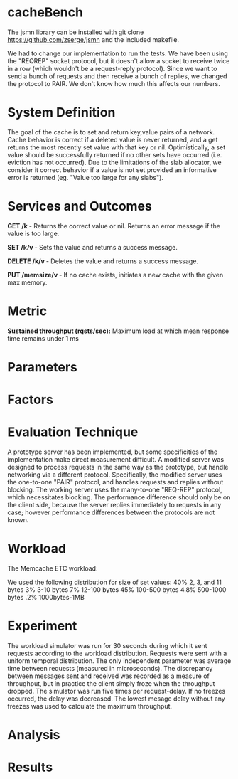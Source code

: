 # cacheBench

The jsmn library can be installed with git clone https://github.com/zserge/jsmn and the included makefile.

We had to change our implementation to run the tests. We have been using the "REQREP" socket protocol, but it doesn't allow a socket to receive twice in a row (which wouldn't be a request-reply protocol). Since we want to send a bunch of requests and then receive a bunch of replies, we changed the protocol to PAIR. We don't know how much this affects our numbers.

<h1> System Definition</h1>
The goal of the cache is to set and return key,value pairs of a network.
Cache behavior is correct if a deleted value is never returned, and a get returns the most recently set value with that key or nil.
Optimistically, a set value should be successfully returned if no other sets have occurred (i.e. eviction has not occurred).
Due to the limitations of the slab allocator, we consider it correct behavior if a value is not set provided an informative error is returned (eg. "Value too large for any slabs").

<h1> Services and Outcomes</h1>
<b>GET /k </b> - Returns the correct value or nil. Returns an error message if the value is too large.

<b>SET /k/v </b> - Sets the value and returns a success message.

<b>DELETE /k/v </b> - Deletes the value and returns a success message.

<b>PUT /memsize/v </b> - If no cache exists, initiates a new cache with the given max memory.

<h1>Metric</h1>
<b>Sustained throughput (rqsts/sec):</b> Maximum load at which mean response time remains under 1 ms

<h1>Parameters</h1>

<h1>Factors</h1>

<h1>Evaluation Technique</h1>
A prototype server has been implemented, but some specificities of the implementation make direct measurement difficult. A modified server was designed to process requests in the same way as the prototype, but handle networking via a different protocol. Specifically, the modified server uses the one-to-one "PAIR" protocol, and handles requests and replies without blocking. The working server uses the many-to-one "REQ-REP" protocol, which necessitates blocking. The performance difference should only be on the client side, because the server replies immediately to requests in any case; however performance differences between the protocols are not known.

<h1>Workload</h1>
The Memcache ETC workload:

We used the following distribution for size of set values:
40%   2, 3, and 11 bytes
3%    3-10 bytes
7%    12-100 bytes
45%   100-500 bytes
4.8%  500-1000 bytes
.2%   1000bytes-1MB


<h1>Experiment</h1>
The workload simulator was run for 30 seconds during which it sent requests according to the workload distribution. Requests were sent with a uniform temporal distribution. The only independent parameter was average time between requests (measured in microseconds). The discrepancy between messages sent and received was recorded as a measure of throughput, but in practice the client simply froze when the throughput dropped.
The simulator was run five times per request-delay. If no freezes occurred, the delay was decreased. The lowest mesage delay without any freezes was used to calculate the maximum throughput.

<h1>Analysis</h1>

<h1>Results</h1>
